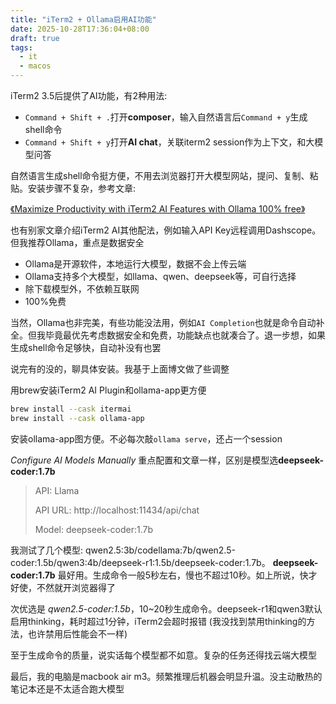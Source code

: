 ```yaml
---
title: "iTerm2 + Ollama启用AI功能"
date: 2025-10-28T17:36:04+08:00
draft: true
tags:
  - it
  - macos
---
```


iTerm2 3.5后提供了AI功能，有2种用法:
* `Command + Shift + .`打开**composer**，输入自然语言后`Command + y`生成shell命令
* `Command + Shift + y`打开**AI chat**，关联iterm2 session作为上下文，和大模型问答

自然语言生成shell命令挺方便，不用去浏览器打开大模型网站，提问、复制、粘贴。安装步骤不复杂，参考文章:

[《Maximize Productivity with iTerm2 AI Features with Ollama 100% free》](https://voipnuggets.com/2024/11/29/maximize-productivity-with-iterm2-ai-features/)

也有别家文章介绍iTerm2 AI其他配法，例如输入API Key远程调用Dashscope。但我推荐Ollama，重点是数据安全
* Ollama是开源软件，本地运行大模型，数据不会上传云端
* Ollama支持多个大模型，如llama、qwen、deepseek等，可自行选择
* 除下载模型外，不依赖互联网
* 100%免费

当然，Ollama也非完美，有些功能没法用，例如`AI Completion`也就是命令自动补全。但我毕竟最优先考虑数据安全和免费，功能缺点也就凑合了。退一步想，如果生成shell命令足够快，自动补没有也罢

说完有的没的，聊具体安装。我基于上面博文做了些调整

用brew安装iTerm2 AI Plugin和ollama-app更方便
```bash
brew install --cask itermai
brew install --cask ollama-app
```

安装ollama-app图方便。不必每次敲`ollama serve`，还占一个session

*Configure AI Models Manually* 重点配置和文章一样，区别是模型选**deepseek-coder:1.7b**
>API: Llama
>
>API URL: http://localhost:11434/api/chat
>
>Model: deepseek-coder:1.7b

我测试了几个模型: qwen2.5:3b/codellama:7b/qwen2.5-coder:1.5b/qwen3:4b/deepseek-r1:1.5b/deepseek-coder:1.7b。 **deepseek-coder:1.7b** 最好用。生成命令一般5秒左右，慢也不超过10秒。如上所说，快才好使，不然就开浏览器得了

次优选是 *qwen2.5-coder:1.5b*，10~20秒生成命令。deepseek-r1和qwen3默认启用thinking，耗时超过1分钟，iTerm2会超时报错 (我没找到禁用thinking的方法，也许禁用后性能会不一样)

至于生成命令的质量，说实话每个模型都不如意。复杂的任务还得找云端大模型

最后，我的电脑是macbook air m3。频繁推理后机器会明显升温。没主动散热的笔记本还是不太适合跑大模型